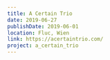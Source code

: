 ```yaml
---
title: A Certain Trio
date: 2019-06-27
publishDate: 2019-06-01
location: Fluc, Wien
link: https://acertaintrio.com/
project: a_certain_trio
---
```


